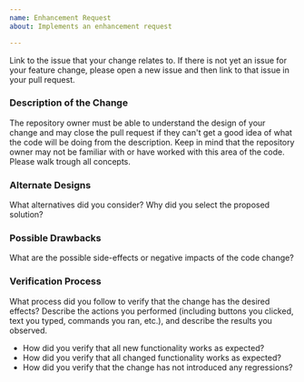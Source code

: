 ```yaml
---
name: Enhancement Request
about: Implements an enhancement request

---
```


Link to the issue that your change relates to. If there is not yet an issue for your feature change, please open a new issue and then link to that issue in your pull request.

### Description of the Change

The repository owner must be able to understand the design of your change and may close the pull request if they can't get a good idea of what the code will be doing from the description. Keep in mind that the repository owner may not be familiar with or have worked with this area of the code. Please walk trough all concepts.

### Alternate Designs

What alternatives did you consider? Why did you select the proposed solution?

### Possible Drawbacks

What are the possible side-effects or negative impacts of the code change?

### Verification Process

What process did you follow to verify that the change has the desired effects? Describe the actions you performed (including buttons you clicked, text you typed, commands you ran, etc.), and describe the results you observed.

* How did you verify that all new functionality works as expected?
* How did you verify that all changed functionality works as expected?
* How did you verify that the change has not introduced any regressions?
